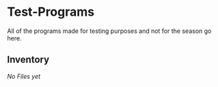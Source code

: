 Test-Programs
=============

All of the programs made for testing purposes and not for the season go here.

Inventory
---------
*No Files yet*
